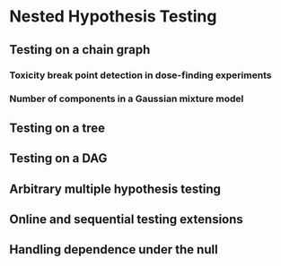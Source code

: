 # Nested Hypothesis Testing


## Testing on a chain graph

### Toxicity break point detection in dose-finding experiments

### Number of components in a Gaussian mixture model

## Testing on a tree

## Testing on a DAG

## Arbitrary multiple hypothesis testing

## Online and sequential testing extensions

## Handling dependence under the null